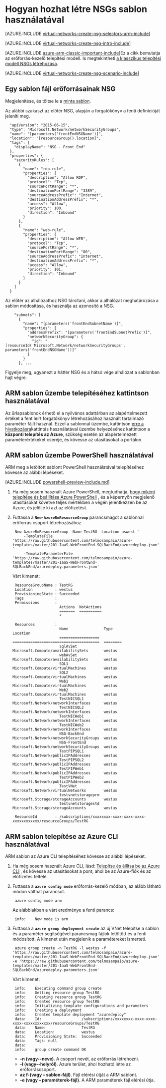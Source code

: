 <properties
   pageTitle="NSGs létrehozása sablon használatával ARM módban |} Microsoft Azure"
   description="Megtudhatja, hogy miként hozhat létre, és a sablon használatával ARM NSGs terjesztése"
   services="virtual-network"
   documentationCenter="na"
   authors="jimdial"
   manager="carmonm"
   editor="tysonn"
   tags="azure-resource-manager"
/>
<tags
   ms.service="virtual-network"
   ms.devlang="na"
   ms.topic="article"
   ms.tgt_pltfrm="na"
   ms.workload="infrastructure-services"
   ms.date="02/02/2016"
   ms.author="jdial" />

# <a name="how-to-create-nsgs-using-a-template"></a>Hogyan hozhat létre NSGs sablon használatával

[AZURE.INCLUDE [virtual-networks-create-nsg-selectors-arm-include](../../includes/virtual-networks-create-nsg-selectors-arm-include.md)]

[AZURE.INCLUDE [virtual-networks-create-nsg-intro-include](../../includes/virtual-networks-create-nsg-intro-include.md)]

[AZURE.INCLUDE [azure-arm-classic-important-include](../../includes/azure-arm-classic-important-include.md)]Ez a cikk bemutatja az erőforrás-kezelő telepítési modell. Is megtekintheti [a klasszikus telepítési modell NSGs létrehozása](virtual-networks-create-nsg-classic-ps.md).

[AZURE.INCLUDE [virtual-networks-create-nsg-scenario-include](../../includes/virtual-networks-create-nsg-scenario-include.md)]

## <a name="nsg-resources-in-a-template-file"></a>Egy sablon fájl erőforrásainak NSG

Megjelenítése, és töltse le a [minta sablon](https://raw.githubusercontent.com/telmosampaio/azure-templates/master/201-IaaS-WebFrontEnd-SQLBackEnd/NSGs.json).

Az alábbi szakaszt az előtér NSG, alapján a forgatókönyv a fenti definícióját jeleníti meg.

      "apiVersion": "2015-06-15",
      "type": "Microsoft.Network/networkSecurityGroups",
      "name": "[parameters('frontEndNSGName')]",
      "location": "[resourceGroup().location]",
      "tags": {
        "displayName": "NSG - Front End"
      },
      "properties": {
        "securityRules": [
          {
            "name": "rdp-rule",
            "properties": {
              "description": "Allow RDP",
              "protocol": "Tcp",
              "sourcePortRange": "*",
              "destinationPortRange": "3389",
              "sourceAddressPrefix": "Internet",
              "destinationAddressPrefix": "*",
              "access": "Allow",
              "priority": 100,
              "direction": "Inbound"
            }
          },
          {
            "name": "web-rule",
            "properties": {
              "description": "Allow WEB",
              "protocol": "Tcp",
              "sourcePortRange": "*",
              "destinationPortRange": "80",
              "sourceAddressPrefix": "Internet",
              "destinationAddressPrefix": "*",
              "access": "Allow",
              "priority": 101,
              "direction": "Inbound"
            }
          }
        ]
      }

Az előtér az alhálózathoz NSG társítani, akkor a alhálózat meghatározása a sablon módosítása, és használja az azonosító a NSG.

        "subnets": [
          {
            "name": "[parameters('frontEndSubnetName')]",
            "properties": {
              "addressPrefix": "[parameters('frontEndSubnetPrefix')]",
              "networkSecurityGroup": {
                "id": "[resourceId('Microsoft.Network/networkSecurityGroups', parameters('frontEndNSGName'))]"
              }
            }
          }, ...

Figyelje meg, ugyanezt a háttér NSG és a hátsó vége alhálózat a sablonban hajt végre.

## <a name="deploy-the-arm-template-by-using-click-to-deploy"></a>ARM sablon üzembe telepítéséhez kattintson használatával

Az űrlapsablonok érhető el a nyilvános adattárban az alapértelmezett értéket a fent leírt forgatókönyv létrehozásához használt tartalmazó paraméter fájlt használ. Ezzel a sablonnal üzembe, kattintson [erre a hivatkozásra](http://github.com/telmosampaio/azure-templates/tree/master/201-IaaS-WebFrontEnd-SQLBackEnd-NSG)kattintás használatával üzembe helyezéséhez kattintson a **központi telepítés az Azure**, szükség esetén az alapértelmezett paraméterértékeket cseréje, és kövesse az utasításokat a portálon.

## <a name="deploy-the-arm-template-by-using-powershell"></a>ARM sablon üzembe PowerShell használatával

ARM meg a letöltött sablont PowerShell használatával telepítéséhez kövesse az alábbi lépéseket.

[AZURE.INCLUDE [powershell-preview-include.md](../../includes/powershell-preview-include.md)]

1. Ha még sosem használt Azure PowerShell, megtudhatja, [hogy miként telepítése és beállítása Azure PowerShell](../powershell-install-configure.md) , és a képernyőn megjelenő utasításokat követve teljes mértékben a végén jelentkezzen be az Azure, és jelölje ki azt az előfizetést.

3. Futtassa a **`New-AzureRmResourceGroup`** parancsmagot a sablonnal erőforrás csoport létrehozásához.

        New-AzureRmResourceGroup -Name TestRG -Location uswest `
            -TemplateFile 'https://raw.githubusercontent.com/telmosampaio/azure-templates/master/201-IaaS-WebFrontEnd-SQLBackEnd/azuredeploy.json' `
            -TemplateParameterFile 'https://raw.githubusercontent.com/telmosampaio/azure-templates/master/201-IaaS-WebFrontEnd-SQLBackEnd/azuredeploy.parameters.json'

    Várt kimenet:

        ResourceGroupName : TestRG
        Location          : westus
        ProvisioningState : Succeeded
        Tags              :
        Permissions       :
                            Actions  NotActions
                            =======  ==========
                            *                  

        Resources         :
                            Name                Type                                     Location
                            ==================  =======================================  ========
                            sqlAvSet            Microsoft.Compute/availabilitySets       westus  
                            webAvSet            Microsoft.Compute/availabilitySets       westus  
                            SQL1                Microsoft.Compute/virtualMachines        westus  
                            SQL2                Microsoft.Compute/virtualMachines        westus  
                            Web1                Microsoft.Compute/virtualMachines        westus  
                            Web2                Microsoft.Compute/virtualMachines        westus  
                            TestNICSQL1         Microsoft.Network/networkInterfaces      westus  
                            TestNICSQL2         Microsoft.Network/networkInterfaces      westus  
                            TestNICWeb1         Microsoft.Network/networkInterfaces      westus  
                            TestNICWeb2         Microsoft.Network/networkInterfaces      westus  
                            NSG-BackEnd         Microsoft.Network/networkSecurityGroups  westus  
                            NSG-FrontEnd        Microsoft.Network/networkSecurityGroups  westus  
                            TestPIPSQL1         Microsoft.Network/publicIPAddresses      westus  
                            TestPIPSQL2         Microsoft.Network/publicIPAddresses      westus  
                            TestPIPWeb1         Microsoft.Network/publicIPAddresses      westus  
                            TestPIPWeb2         Microsoft.Network/publicIPAddresses      westus  
                            TestVNet            Microsoft.Network/virtualNetworks        westus  
                            testvnetstorageprm  Microsoft.Storage/storageAccounts        westus  
                            testvnetstoragestd  Microsoft.Storage/storageAccounts        westus  

        ResourceId        : /subscriptions/xxxxxxxx-xxxx-xxxx-xxxx-xxxxxxxxxxxx/resourceGroups/TestRG

## <a name="deploy-the-arm-template-by-using-the-azure-cli"></a>ARM sablon telepítése az Azure CLI használatával

ARM sablon az Azure CLI telepítéséhez kövesse az alábbi lépéseket.

1. Ha még sosem használt Azure CLI, lásd: [Telepítse és állítsa be az Azure CLI](../xplat-cli-install.md) , és kövesse az utasításokat a pont, ahol be az Azure-fiók és az előfizetés felfelé.
2. Futtassa a **`azure config mode`** erőforrás-kezelő módban, az alább látható módon válthat parancsot.

        azure config mode arm

    Az alábbiakban a várt eredménye a fenti parancs:

        info:    New mode is arm

4. Futtassa a **`azure group deployment create`** az új VNet telepítse a sablon és a paraméter segítségével parancsmag fájlok letöltött és a fenti módosított. A kimenet után megjelenik a paramétereket ismerteti.

        azure group create -n TestRG -l westus -f 'https://raw.githubusercontent.com/telmosampaio/azure-templates/master/201-IaaS-WebFrontEnd-SQLBackEnd/azuredeploy.json' -e 'https://raw.githubusercontent.com/telmosampaio/azure-templates/master/201-IaaS-WebFrontEnd-SQLBackEnd/azuredeploy.parameters.json'

    Várt kimenet:

        info:    Executing command group create
        info:    Getting resource group TestRG
        info:    Creating resource group TestRG
        info:    Created resource group TestRG
        info:    Initializing template configurations and parameters
        info:    Creating a deployment
        info:    Created template deployment "azuredeploy"
        data:    Id:                  /subscriptions/xxxxxxxx-xxxx-xxxx-xxxx-xxxxxxxxxxxx/resourceGroups/TestRG
        data:    Name:                TestRG
        data:    Location:            westus
        data:    Provisioning State:  Succeeded
        data:    Tags: null
        data:    
        info:    group create command OK

    - **-n (vagy--neve)**. A csoport nevét, az erőforrás létrehozni.
    - **-l (vagy--helyről)**. Azure terület, ahol hozható létre az erőforráscsoport.
    - **az f-(vagy – sablon-fájl)**. Fájl elérési útját a ARM sablont.
    - **-e (vagy – paraméterek-fájl)**. A ARM paraméterek fájl elérési útja.
